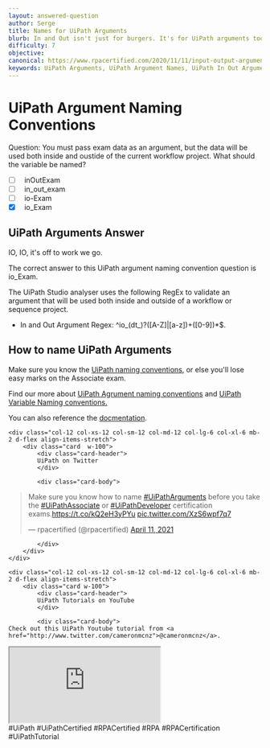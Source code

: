 ```yaml
---
layout: answered-question
author: Serge
title: Names for UiPath Arguments
blurb: In and Out isn't just for burgers. It's for UiPath arguments too. Know your UiPath Argument naming conventions to pass the Associate and Developer UiPath exams.
difficulty: 7
objective: 
canonical: https://www.rpacertified.com/2020/11/11/input-output-argument-names.html
keywords: UiPath Arguments, UiPath Argument Names, UiPath In Out Arguments
---
```


# UiPath Argument Naming Conventions

Question: You must pass exam data as an argument, but the data will be used both inside and oustide of the current workflow project. What should the variable be named? 

- [ ] &nbsp;  inOutExam
- [ ] &nbsp;  in_out_exam
- [ ] &nbsp;  io-Exam
- [x] &nbsp;  io_Exam

## UiPath Arguments Answer 

IO, IO, it's off to work we go.

The correct answer to this UiPath argument naming convention question is io_Exam.

The UiPath Studio analyser uses the following RegEx to validate an argument that will be used both inside and outside of a workflow or sequence project.

- In and Out Argument Regex: ^io_(dt_)?([A-Z]|[a-z])+([0-9])*$.

## How to name UiPath Arguments

Make sure you know the <a href="https://www.rpacertified.com/2020/10/10/variable-naming-conventions.html">UiPath naming conventions,</a> or else you'll lose easy marks on the Associate exam.

Find our more about <a href="https://www.rpacertified.com/2020/11/11/input-output-argument-names.html">UiPath Agrument naming conventions</a> and <a href="https://www.rpacertified.com/2020/10/10/variable-naming-conventions.html">UiPath Variable Naming conventions.</a>

You can also reference the [docmentation](https://docs.uipath.com/studio/v2019/docs/st-nmg-002).


<div class="row">
	
    <div class="col-12 col-xs-12 col-sm-12 col-md-12 col-lg-6 col-xl-6 mb-2 d-flex align-items-stretch">
        <div class="card  w-100">
            <div class="card-header">
            UiPath on Twitter
            </div>

            <div class="card-body">
<!-- **************************** -->            

<blockquote class="twitter-tweet"><p lang="en" dir="ltr">Make sure you know how to name <a href="https://twitter.com/hashtag/UiPathArguments?src=hash&amp;ref_src=twsrc%5Etfw">#UiPathArguments</a> before you take the <a href="https://twitter.com/hashtag/UiPathAssociate?src=hash&amp;ref_src=twsrc%5Etfw">#UiPathAssociate</a> or <a href="https://twitter.com/hashtag/UiPathDeveloper?src=hash&amp;ref_src=twsrc%5Etfw">#UiPathDeveloper</a> certification exams.<a href="https://t.co/kQ2eH3yPYu">https://t.co/kQ2eH3yPYu</a> <a href="https://t.co/XzS6wpf7q7">pic.twitter.com/XzS6wpf7q7</a></p>&mdash; rpacertified (@rpacertified) <a href="https://twitter.com/rpacertified/status/1381325256439267333?ref_src=twsrc%5Etfw">April 11, 2021</a></blockquote> <script async src="https://platform.twitter.com/widgets.js" charset="utf-8"></script> 



<!-- **************************** -->   
            
            
            </div>
        </div>
    </div>
	
	<div class="col-12 col-xs-12 col-sm-12 col-md-12 col-lg-6 col-xl-6 mb-2 d-flex align-items-stretch">
        <div class="card w-100">
            <div class="card-header">
            UiPath Tutorials on YouTube
            </div>

            <div class="card-body">
	Check out this UiPath Youtube tutorial from <a href="http://www.twitter.com/cameronmcnz">@cameronmcnz</a>.	    
	    
<div class="embed-responsive embed-responsive-16by9">
<iframe class="embed-responsive-item" src="https://www.youtube.com/embed/KCCBJ711Z5Q"></iframe>
</div>
#UiPath #UiPathCertified #RPACertified #RPA #RPACertification #UiPathTutorial
            </div>
        </div>
    </div>
	
</div>



